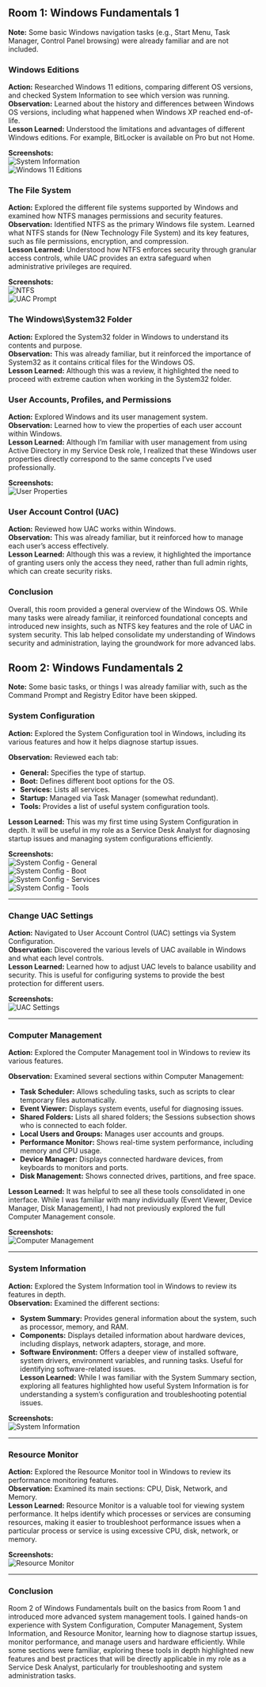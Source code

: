 ## Room 1: Windows Fundamentals 1

**Note:** Some basic Windows navigation tasks (e.g., Start Menu, Task Manager, Control Panel browsing) were already familiar and are not included.

### Windows Editions
**Action:** Researched Windows 11 editions, comparing different OS versions, and checked System Information to see which version was running.  
**Observation:** Learned about the history and differences between Windows OS versions, including what happened when Windows XP reached end-of-life.  
**Lesson Learned:** Understood the limitations and advantages of different Windows editions. For example, BitLocker is available on Pro but not Home.  

**Screenshots:**  
![System Information](screenshots/room1/WindowsEdition.png)  
![Windows 11 Editions](screenshots/room1/Win11HomePro.png)

### The File System
**Action:** Explored the different file systems supported by Windows and examined how NTFS manages permissions and security features.  
**Observation:** Identified NTFS as the primary Windows file system. Learned what NTFS stands for (New Technology File System) and its key features, such as file permissions, encryption, and compression.  
**Lesson Learned:** Understood how NTFS enforces security through granular access controls, while UAC provides an extra safeguard when administrative privileges are required.  

**Screenshots:**  
![NTFS](screenshots/room1/NTFS.png)  
![UAC Prompt](screenshots/room1/NTFSPermissions.png)

### The Windows\System32 Folder
**Action:** Explored the System32 folder in Windows to understand its contents and purpose.  
**Observation:** This was already familiar, but it reinforced the importance of System32 as it contains critical files for the Windows OS.  
**Lesson Learned:** Although this was a review, it highlighted the need to proceed with extreme caution when working in the System32 folder.  

### User Accounts, Profiles, and Permissions
**Action:** Explored Windows and its user management system.  
**Observation:** Learned how to view the properties of each user account within Windows.  
**Lesson Learned:** Although I’m familiar with user management from using Active Directory in my Service Desk role, I realized that these Windows user properties directly correspond to the same concepts I’ve used professionally.  

**Screenshots:**  
![User Properties](screenshots/room1/useraccounts.png)

### User Account Control (UAC)
**Action:** Reviewed how UAC works within Windows.  
**Observation:** This was already familiar, but it reinforced how to manage each user’s access effectively.  
**Lesson Learned:** Although this was a review, it highlighted the importance of granting users only the access they need, rather than full admin rights, which can create security risks.

### Conclusion
Overall, this room provided a general overview of the Windows OS. While many tasks were already familiar, it reinforced foundational concepts and introduced new insights, such as NTFS key features and the role of UAC in system security. This lab helped consolidate my understanding of Windows security and administration, laying the groundwork for more advanced labs.

## Room 2: Windows Fundamentals 2

**Note:** Some basic tasks, or things I was already familiar with, such as the Command Prompt and Registry Editor have been skipped.

### System Configuration
**Action:** Explored the System Configuration tool in Windows, including its various features and how it helps diagnose startup issues.  

**Observation:** Reviewed each tab:  
- **General:** Specifies the type of startup.  
- **Boot:** Defines different boot options for the OS.  
- **Services:** Lists all services.  
- **Startup:** Managed via Task Manager (somewhat redundant).  
- **Tools:** Provides a list of useful system configuration tools.  

**Lesson Learned:** This was my first time using System Configuration in depth. It will be useful in my role as a Service Desk Analyst for diagnosing startup issues and managing system configurations efficiently.

**Screenshots:**  
![System Config - General](screenshots/room2/systemconfig_general.png)  
![System Config - Boot](screenshots/room2/systemconfig_boot.png)  
![System Config - Services](screenshots/room2/systemconfig_services.png)  
![System Config - Tools](screenshots/room2/systemconfig_tools.png)  

---

### Change UAC Settings
**Action:** Navigated to User Account Control (UAC) settings via System Configuration.  
**Observation:** Discovered the various levels of UAC available in Windows and what each level controls.  
**Lesson Learned:** Learned how to adjust UAC levels to balance usability and security. This is useful for configuring systems to provide the best protection for different users.

**Screenshots:**  
![UAC Settings](screenshots/room2/uaccontrolsettings.png)  

---

### Computer Management
**Action:** Explored the Computer Management tool in Windows to review its various features.  

**Observation:** Examined several sections within Computer Management:  
- **Task Scheduler:** Allows scheduling tasks, such as scripts to clear temporary files automatically.  
- **Event Viewer:** Displays system events, useful for diagnosing issues.  
- **Shared Folders:** Lists all shared folders; the Sessions subsection shows who is connected to each folder.  
- **Local Users and Groups:** Manages user accounts and groups.  
- **Performance Monitor:** Shows real-time system performance, including memory and CPU usage.  
- **Device Manager:** Displays connected hardware devices, from keyboards to monitors and ports.  
- **Disk Management:** Shows connected drives, partitions, and free space.  

**Lesson Learned:** It was helpful to see all these tools consolidated in one interface. While I was familiar with many individually (Event Viewer, Device Manager, Disk Management), I had not previously explored the full Computer Management console.

**Screenshots:**  
![Computer Management](screenshots/room2/computer_management.png)  

---

### System Information
**Action:** Explored the System Information tool in Windows to review its features in depth.  
**Observation:** Examined the different sections:  
- **System Summary:** Provides general information about the system, such as processor, memory, and RAM.  
- **Components:** Displays detailed information about hardware devices, including displays, network adapters, storage, and more.  
- **Software Environment:** Offers a deeper view of installed software, system drivers, environment variables, and running tasks. Useful for identifying software-related issues.  
**Lesson Learned:** While I was familiar with the System Summary section, exploring all features highlighted how useful System Information is for understanding a system’s configuration and troubleshooting potential issues.

**Screenshots:**  
![System Information](screenshots/room2/systeminfo.png)  

---

### Resource Monitor
**Action:** Explored the Resource Monitor tool in Windows to review its performance monitoring features.  
**Observation:** Examined its main sections: CPU, Disk, Network, and Memory.  
**Lesson Learned:** Resource Monitor is a valuable tool for viewing system performance. It helps identify which processes or services are consuming resources, making it easier to troubleshoot performance issues when a particular process or service is using excessive CPU, disk, network, or memory.  

**Screenshots:**  
![Resource Monitor](screenshots/room2/resmon.png)  

---

### Conclusion
Room 2 of Windows Fundamentals built on the basics from Room 1 and introduced more advanced system management tools. I gained hands-on experience with System Configuration, Computer Management, System Information, and Resource Monitor, learning how to diagnose startup issues, monitor performance, and manage users and hardware efficiently. While some sections were familiar, exploring these tools in depth highlighted new features and best practices that will be directly applicable in my role as a Service Desk Analyst, particularly for troubleshooting and system administration tasks.
